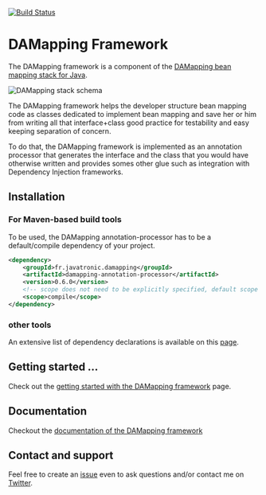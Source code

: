 [![Build Status](https://travis-ci.org/lesaint/damapping.svg?branch=master)](https://travis-ci.org/lesaint/damapping)

DAMapping Framework
====================

The DAMapping framework is a component of the [DAMapping bean mapping stack for Java](http://damapping.javatronic.fr).

![DAMapping stack schema](damapping-stack-schema.png)

The DAMapping framework helps the developer structure bean mapping code as classes dedicated to implement bean mapping
and save her or him from writing all that interface+class good practice for testability and easy keeping separation of
concern.

To do that, the DAMapping framework is implemented as an annotation processor that generates the interface and the class
that you would have otherwise written and provides somes other glue such as integration with Dependency Injection
frameworks.

## Installation

### For Maven-based build tools

To be used, the DAMapping annotation-processor has to be a default/compile dependency of your project.

```xml
<dependency>
    <groupId>fr.javatronic.damapping</groupId>
    <artifactId>damapping-annotation-processor</artifactId>
    <version>0.6.0</version>
    <!-- scope does not need to be explicitly specified, default scope works just fine -->
    <scope>compile</scope>
</dependency>
```

### other tools

An extensive list of dependency declarations is available on this [page](http://search.maven.org/#artifactdetails|fr.javatronic.damapping|damapping-annotation-processor|0.6.0|jar).

## Getting started ...

Check out the [getting started with the DAMapping framework](http://damapping.javatronic.fr/framework/getting-started.html)
page.

## Documentation

Checkout the [documentation of the DAMapping framework](http://damapping.javatronic.fr/framework/documentation/)

## Contact and support

Feel free to create an [issue](https://github.com/lesaint/damapping/issues) even to ask questions and/or contact me on [Twitter](https://twitter.com/LesaintSeb).
